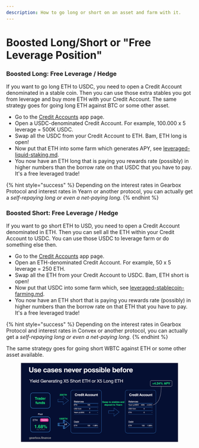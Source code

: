 ```yaml
---
description: How to go long or short on an asset and farm with it.
---
```


# Boosted Long/Short or "Free Leverage Position"

### Boosted Long: Free Leverage / Hedge

If you want to go long ETH to USDC, you need to open a Credit Account denominated in a stable coin. Then you can use those extra stables you got from leverage and buy more ETH with your Credit Account. The same strategy goes for going long ETH against BTC or some other asset.

* Go to the [Credit Accounts](https://app.gearbox.fi/accounts) app page.
* Open a USDC-denominated Credit Account. For example, 100.000 x 5 leverage = 500K USDC.
* Swap all the USDC from your Credit Account to ETH. Bam, ETH long is open!
* Now put that ETH into some farm which generates APY, see [leveraged-liquid-staking.md](leveraged-liquid-staking.md "mention").
* You now have an ETH long that is paying you rewards rate (possibly) in higher numbers than the borrow rate on that USDC that you have to pay. It's a free leveraged trade!

{% hint style="success" %}
Depending on the interest rates in Gearbox Protocol and interest rates in Yearn or another protocol, you can actually get a _self-repaying long or even a net-paying long_.
{% endhint %}

### Boosted Short: Free Leverage / Hedge

If you want to go short ETH to USD, you need to open a Credit Account denominated in ETH. Then you can sell all the ETH within your Credit Account to USDC. You can use those USDC to leverage farm or do something else then.&#x20;

* Go to the [Credit Accounts](https://app.gearbox.fi/accounts) app page.
* Open an ETH-denominated Credit Account. For example, 50 x 5 leverage = 250 ETH.
* Swap all the ETH from your Credit Account to USDC. Bam, ETH short is open!
* Now put that USDC into some farm which, see [leveraged-stablecoin-farming.md](leveraged-stablecoin-farming.md "mention").
* You now have an ETH short that is paying you rewards rate (possibly) in higher numbers than the borrow rate on that ETH that you have to pay. It's a free leveraged trade!

{% hint style="success" %}
Depending on the interest rates in Gearbox Protocol and interest rates in Convex or another protocol, you can actually get a _self-repaying long or even a net-paying long_.
{% endhint %}

The same strategy goes for going short WBTC against ETH or some other asset available.

<figure><img src="../../.gitbook/assets/image (7).png" alt=""><figcaption></figcaption></figure>
